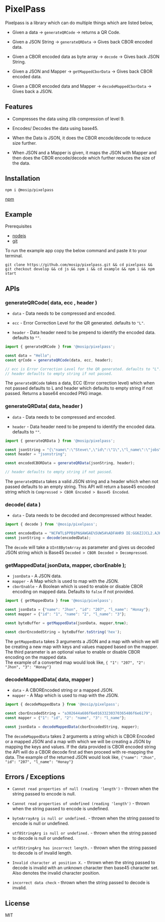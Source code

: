 # PixelPass

Pixelpass is a library which can do multiple things which are listed below,

- Given a data → `generateQRCode` → returns a QR Code.

- Given a JSON String → `generateQRData` → Gives back CBOR encoded data.

- Given a CBOR encoded data as byte array → `decode` → Gives back JSON String.
    
- Given a JSON and Mapper → `getMappedCborData` → Gives back CBOR encoded data.

- Given a CBOR encoded data and Mapper → `decodeMappedCborData` → Gives back a JSON.

## Features

- Compresses the data using zlib compression of level 9.

- Encodes/ Decodes the data using base45.

- When the Data is JSON, it does the CBOR encode/decode to reduce size further.

- When JSON and a Mapper is given, it maps the JSON with Mapper and then does the CBOR encode/decode which further reduces the size of the data.

## Installation 
`npm i @mosip/pixelpass`

[npm](https://www.npmjs.com/package/@mosip/pixelpass)

## Example
Prerequisites
* [nodejs](https://nodejs.org/en/learn/getting-started/how-to-install-nodejs)
* [git](https://git-scm.com/book/en/v2/Getting-Started-Installing-Git)

To run the example app copy the below command and paste it to your terminal.

```
git clone https://github.com/mosip/pixelpass.git && cd pixelpass && git checkout develop && cd js && npm i && cd example && npm i && npm start
```

## APIs
### generateQRCode( data, ecc , header )

 - `data` - Data needs to be compressed and encoded.

 - `ecc` - Error Correction Level for the QR generated. defaults to `"L"`.

 - `header` - Data header need to be prepend to identify the encoded data. defaults to `""`.

```javascript
import { generateQRCode } from '@mosip/pixelpass';

const data = "Hello";
const qrCode = generateQRCode(data, ecc, header);

// ecc is Error Correction Level for the QR generated. defaults to "L".
// header defaults to empty string if not passed.
```
The `generateQRCode` takes a data, ECC (Error correction level) which when not passed defaults to L and header which defaults to empty string if not passed.
Returns a base64 encoded PNG image.

### generateQRData( data, header )

- `data` - Data needs to be compressed and encoded.

- `header` - Data header need to be prepend to identify the encoded data. defaults to `""`.

```javascript
import { generateQRData } from '@mosip/pixelpass';

const jsonString = "{\"name\":\"Steve\",\"id\":\"1\",\"l_name\":\"jobs\"}";
const header = "jsonstring";

const encodedCBORData = generateQRData(jsonString, header);

// header defaults to empty string if not passed.
```
The `generateQRData` takes a valid JSON string and a header which when not passed defaults to an empty string.
This API will return a base45 encoded string which is `Compressed > CBOR Encoded > Base45 Encoded`.


### decode( data )

- `data` - Data needs to be decoded and decompressed without header.

```javascript
import { decode } from '@mosip/pixelpass';

const encodedData = "NCFWTL$PPB$PN$AWGAE%5UW5A%ADFAHR9 IE:GG6ZJJCL2.AJKAMHA100+8S.1";
const jsonString = decode(encodedData);
```
The `decode` will take a `UInt8ByteArray`  as parameter and gives us decoded JSON string which is Base45 `Decoded > CBOR Decoded > Decompressed`.

### getMappedData( jsonData, mapper, cborEnable );

- `jsonData` - A JSON data.
- `mapper` - A Map which is used to map with the JSON.
- `cborEnable` - A Boolean which is used to enable or disable CBOR encoding on mapped data. Defaults to `false` if not provided.

```javascript
import { getMappedData } from '@mosip/pixelpass';

const jsonData = {"name": "Jhon", "id": "207", "l_name": "Honay"};
const mapper = {"id": "1", "name": "2", "l_name": "3"};

const byteBuffer = getMappedData(jsonData, mapper,true);

const cborEncodedString = byteBuffer.toString('hex');
```
The `getMappedData` takes 3 arguments a JSON and a map with which we will be creating a new map with keys and values mapped based on the mapper. The third parameter is an optional value to enable or disable CBOR encoding on the mapped data.  
The example of a converted map would look like, `{ "1": "207", "2": "Jhon", "3": "Honay"}`

### decodeMappedData( data, mapper )

- `data` - A CBOREncoded string or a mapped JSON.
- `mapper` - A Map which is used to map with the JSON.

```javascript
import { decodeMappedData } from '@mosip/pixelpass';

const cborEncodedString = "a302644a686f6e01633230370365486f6e6179";
const mapper = {"1": "id", "2": "name", "3": "l_name"};

const jsonData = decodeMappedData(cborEncodedString, mapper);
```

The `decodeMappedData` takes 2 arguments a string which is CBOR Encoded or a mapped JSON and a map with which we will be creating a JSON by mapping the keys and values. If the data provided is CBOR encoded string the API will do a CBOR decode first ad then proceed with re-mapping the data.
The example of the returned JSON would look like, `{"name": "Jhon", "id": "207", "l_name": "Honay"}`


## Errors / Exceptions
- `Cannot read properties of null (reading 'length')` - thrown when the string passed to encode is null.

- `Cannot read properties of undefined (reading 'length')` - thrown when the string passed to encode is undefined.

- `byteArrayArg is null or undefined.` -  thrown when the string passed to encode is null or undefined.

- `utf8StringArg is null or undefined.` - thrown when the string passed to decode is null or undefined.

- `utf8StringArg has incorrect length.` - thrown when the string passed to decode is of invalid length.

- `Invalid character at position X.` - thrown when the string passed to decode is invalid with an unknown character then base45 character set. Also denotes the invalid character position.

- `incorrect data check` - thrown when the string passed to decode is invalid.


## License
MIT
